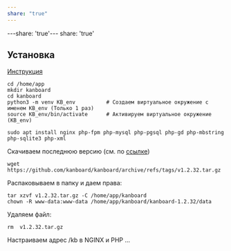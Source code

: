 ```yaml
---
share: "true"
---
```


---share: 'true'---
share: 'true'
## Установка
[Инструкция](https://docs.kanboard.org/v1/admin/ubuntu/)<br>

    cd /home/app
    mkdir kanboard
    cd kanboard
    python3 -m venv KB_env          # Создаем виртуальное окружение с именем KB_env (Только 1 раз)
    source KB_env/bin/activate      # Активируем виртуальное окружение (KB_env)

    sudo apt install nginx php-fpm php-mysql php-pgsql php-gd php-mbstring php-sqlite3 php-xml

Скачиваем последнюю версию (см. по [ссылке](https://github.com/kanboard/kanboard/releases))

    wget https://github.com/kanboard/kanboard/archive/refs/tags/v1.2.32.tar.gz

Распаковываем в папку и даем права:

    tar xzvf v1.2.32.tar.gz -C /home/app/kanboard
    chown -R www-data:www-data /home/app/kanboard/kanboard-1.2.32/data

Удаляем файл:

    rm  v1.2.32.tar.gz

Настраиваем адрес /kb в NGINX и PHP
...
